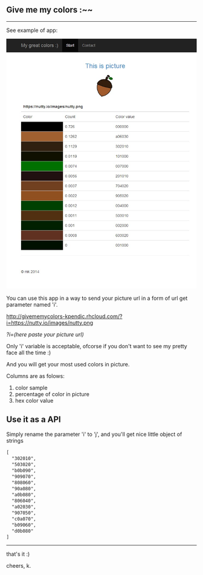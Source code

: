 ## Give me my colors :~~

------

See example of app:

![Alt text](https://raw.githubusercontent.com/mkdizajn/my-colors/master/ja.jpeg "My picture")

You can use this app in a way to send your picture url in a form of url get parameter named 'i'.

http://givememycolors-kpendic.rhcloud.com/?i=https://nutty.io/images/nutty.png

*?i=(here paste your picture url)*

Only 'i' variable is acceptable, ofcorse if you don't want to see my pretty face all the time :)

And you will get your most used colors in picture.

Columns are as folows:

1. color sample
2. percentage of color in picture
3. hex color value


## Use it as a API

Simply rename the parameter 'i' to 'j', and you'll get nice little object of strings


	[
	  "302010",
	  "503020",
	  "b0b090",
	  "909070",
	  "808060",
	  "90a080",
	  "a0b080",
	  "806040",
	  "a02030",
	  "907050",
	  "c0a070",
	  "b09060",
	  "d0b080"
	]


-----------------
that's it :)

cheers, k.

